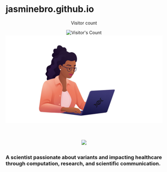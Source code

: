 # jasminebro.github.io

<div align="center"> 
  <p>Visitor count</p>
  <img src="https://profile-counter.glitch.me/jasminebro/count.svg" alt="Visitor's Count" />
</div>

<img src="https://github.com/jasminebro/jasminebro.github.io/blob/main/Untitleddesign.jpg" alt="Banner of a developer sitting in front of a desk">

<h1 align="center">
    <img src="https://readme-typing-svg.herokuapp.com/?font=Inter&size=48&center=true&vCenter=true&width=500&height=70&color=4493F8&duration=4000&lines=Hi+There!+👋;+I'm +Jasmine+Baker+PhD!;" />
</h1>

### A scientist passionate about variants and impacting healthcare through computation, research, and scientific communication.
